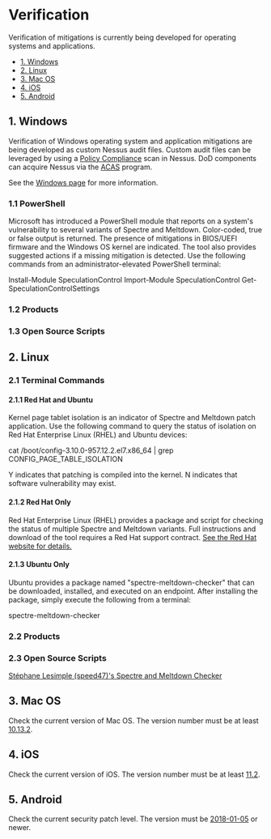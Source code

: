 # Verification

Verification of mitigations is currently being developed for operating systems and applications.

* [1. Windows](#win)
* [2. Linux](#linux)
* [3. Mac OS](#macos)
* [4. iOS](#ios)
* [5. Android](#and)

## <a name="win"/>1. Windows
Verification of Windows operating system and application mitigations are being developed as custom Nessus audit files. Custom audit files can be leveraged by using a [Policy Compliance](https://docs.tenable.com/nessus/7_0/Content/ScanAndPolicyTemplates.htm) scan in Nessus. DoD components can acquire Nessus via the [ACAS](https://www.disa.mil/cybersecurity/network-defense/acas) program.

See the [Windows page](./windows/README.md) for more information.

### 1.1 PowerShell
Microsoft has introduced a PowerShell module that reports on a system's vulnerability to several variants of Spectre and Meltdown. Color-coded, true or false output is returned. The presence of mitigations in BIOS/UEFI firmware and the Windows OS kernel are indicated. The tool also provides suggested actions if a missing mitigation is detected. Use the following commands from an administrator-elevated PowerShell terminal:

Install-Module SpeculationControl
Import-Module SpeculationControl
Get-SpeculationControlSettings

### 1.2 Products

### 1.3 Open Source Scripts

## <a name="linux"/>2. Linux
### 2.1 Terminal Commands
#### 2.1.1 Red Hat and Ubuntu
Kernel page tablet isolation is an indicator of Spectre and Meltdown patch application. Use the following command to query the status of isolation on Red Hat Enterprise Linux (RHEL) and Ubuntu devices:

cat /boot/config-3.10.0-957.12.2.el7.x86_64 | grep CONFIG_PAGE_TABLE_ISOLATION

Y indicates that patching is compiled into the kernel. N indicates that software vulnerability may exist.

#### 2.1.2 Red Hat Only
Red Hat Enterprise Linux (RHEL) provides a package and script for checking the status of multiple Spectre and Meltdown variants. Full instructions and download of the tool requires a Red Hat support contract. [See the Red Hat website for details.](https://access.redhat.com/labsinfo/speculativeexecution)

#### 2.1.3 Ubuntu Only
Ubuntu provides a package named "spectre-meltdown-checker" that can be downloaded, installed, and executed on an endpoint. After installing the package, simply execute the following from a terminal:

spectre-meltdown-checker

### 2.2 Products

### 2.3 Open Source Scripts
[Stéphane Lesimple (speed47)'s Spectre and Meltdown Checker](https://github.com/speed47/spectre-meltdown-checker)

## <a name="macos"/>3. Mac OS
Check the current version of Mac OS. The version number must be at least [10.13.2](https://support.apple.com/en-us/HT208394).

## <a name="ios"/>4. iOS
Check the current version of iOS. The version number must be at least [11.2](https://support.apple.com/en-us/HT208394).

## <a name="android"/>5. Android
Check the current security patch level. The version must be [2018-01-05](https://source.android.com/security/bulletin/2018-01-01) or newer.
